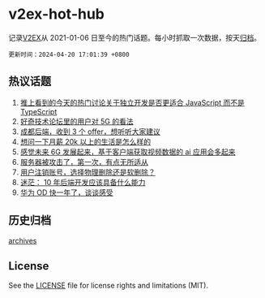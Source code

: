 # v2ex-hot-hub

 记录[V2EX](https://www.v2ex.com/)从 2021-01-06 日至今的热门话题。每小时抓取一次数据，按天[归档](archives)。

`更新时间：2024-04-20 17:01:39 +0800`

## 热议话题

1. [推上看到的今天的热门讨论关于独立开发是否更适合 JavaScript 而不是 TypeScript](https://www.v2ex.com/t/1034071)
1. [好奇技术论坛里的用户对 5G 的看法](https://www.v2ex.com/t/1034111)
1. [成都后端，收到 3 个 offer，想听听大家建议](https://www.v2ex.com/t/1034121)
1. [想问一下月薪 20k 以上的生活是怎么样的](https://www.v2ex.com/t/1034170)
1. [感觉未来 6G 发展起来，基于客户端获取视频数据的 ai 应用会多起来](https://www.v2ex.com/t/1034025)
1. [服务器被攻击了，第一次，有点无所适从](https://www.v2ex.com/t/1034091)
1. [用户注销账号，选择物理删除还是软删除？](https://www.v2ex.com/t/1034095)
1. [迷茫： 10 年后端开发应该具备什么能力](https://www.v2ex.com/t/1034113)
1. [华为 OD 快一年了，谈谈感受](https://www.v2ex.com/t/1034086)

## 历史归档

[archives](archives)

## License

See the [LICENSE](LICENSE) file for license rights and limitations (MIT).
